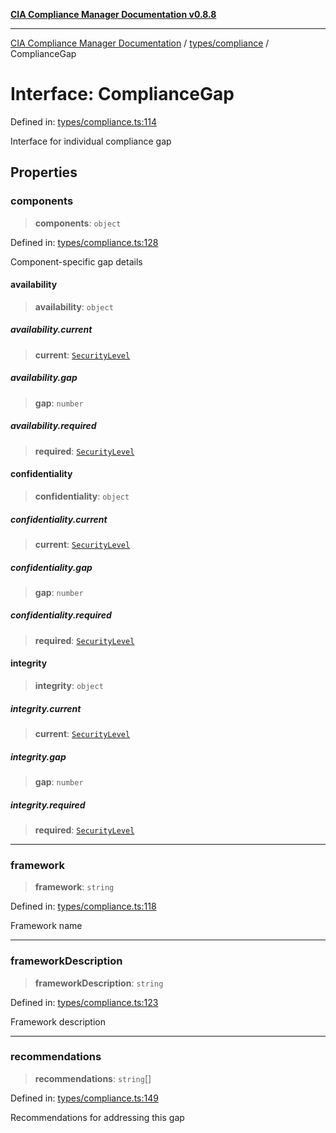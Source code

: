 [**CIA Compliance Manager Documentation v0.8.8**](../../../README.md)

***

[CIA Compliance Manager Documentation](../../../modules.md) / [types/compliance](../README.md) / ComplianceGap

# Interface: ComplianceGap

Defined in: [types/compliance.ts:114](https://github.com/Hack23/cia-compliance-manager/blob/67855c73d041b21b5f90a46884e0e48cd0961cda/src/types/compliance.ts#L114)

Interface for individual compliance gap

## Properties

### components

> **components**: `object`

Defined in: [types/compliance.ts:128](https://github.com/Hack23/cia-compliance-manager/blob/67855c73d041b21b5f90a46884e0e48cd0961cda/src/types/compliance.ts#L128)

Component-specific gap details

#### availability

> **availability**: `object`

##### availability.current

> **current**: [`SecurityLevel`](../../../index/type-aliases/SecurityLevel.md)

##### availability.gap

> **gap**: `number`

##### availability.required

> **required**: [`SecurityLevel`](../../../index/type-aliases/SecurityLevel.md)

#### confidentiality

> **confidentiality**: `object`

##### confidentiality.current

> **current**: [`SecurityLevel`](../../../index/type-aliases/SecurityLevel.md)

##### confidentiality.gap

> **gap**: `number`

##### confidentiality.required

> **required**: [`SecurityLevel`](../../../index/type-aliases/SecurityLevel.md)

#### integrity

> **integrity**: `object`

##### integrity.current

> **current**: [`SecurityLevel`](../../../index/type-aliases/SecurityLevel.md)

##### integrity.gap

> **gap**: `number`

##### integrity.required

> **required**: [`SecurityLevel`](../../../index/type-aliases/SecurityLevel.md)

***

### framework

> **framework**: `string`

Defined in: [types/compliance.ts:118](https://github.com/Hack23/cia-compliance-manager/blob/67855c73d041b21b5f90a46884e0e48cd0961cda/src/types/compliance.ts#L118)

Framework name

***

### frameworkDescription

> **frameworkDescription**: `string`

Defined in: [types/compliance.ts:123](https://github.com/Hack23/cia-compliance-manager/blob/67855c73d041b21b5f90a46884e0e48cd0961cda/src/types/compliance.ts#L123)

Framework description

***

### recommendations

> **recommendations**: `string`[]

Defined in: [types/compliance.ts:149](https://github.com/Hack23/cia-compliance-manager/blob/67855c73d041b21b5f90a46884e0e48cd0961cda/src/types/compliance.ts#L149)

Recommendations for addressing this gap
